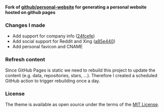 #### Fork of [github/personal-website](https://github.com/github/personal-website) for generating a personal website hosted on github pages

### Changes I made

* Add support for company info ([24fcefe](https://github.com/G00fY2/g00fy2.github.io/commit/24fcefe212f21d1599fa57a80466705f43518ee6#diff-7cf4c69a410525138d5ebc100363d6e7))
* Add social support for Reddit and Xing ([a85e440](https://github.com/G00fY2/g00fy2.github.io/commit/a85e4401d388aa7247e9de8092c6bcb0fdeb1148#diff-30c65bcc6951e40eec5a7fffbdce31d3))
* Add personal favicon and CNAME

### Refresh content

Since GitHub Pages is static we need to rebuild this project to update the content (e.g. data, repositories, stars, ...).
Therefore I created a scheduled GitHub action to trigger rebuilding once a day.

### License

The theme is available as open source under the terms of the [MIT License](https://opensource.org/licenses/MIT).
